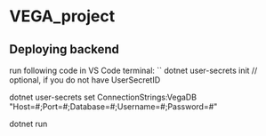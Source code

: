 # VEGA_project
## Deploying backend
run following code in VS Code terminal:
``
dotnet user-secrets init // optional, if you do not have UserSecretID

dotnet user-secrets set ConnectionStrings:VegaDB "Host=#;Port=#;Database=#;Username=#;Password=#"

dotnet run
```